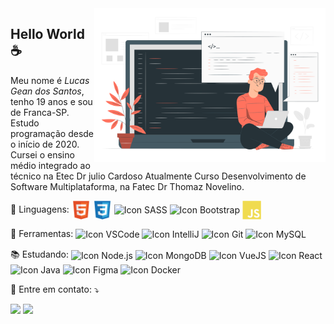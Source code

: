 <img src="https://raw.githubusercontent.com/LucasTKP/LucasTKP/main/image.svg" min-width="370px" max-width="370px" width="370px" align="right" alt="Notebook">

<h2>Hello World ☕</h2>

<p style="font-size:14px" align="left"> 
    Meu nome é <em>Lucas Gean dos Santos</em>, tenho 19 anos e sou de Franca-SP.<br>
    Estudo programação desde o início de 2020.<br>
    Cursei o ensino médio integrado ao técnico na Etec Dr julio Cardoso
    Atualmente Curso Desenvolvimento de Software Multiplataforma, na Fatec Dr Thomaz Novelino.
</p>

<p align="left">🦄 Linguagens:
    <img align="center" alt="Icon HTML" height="30" title="HTML" src="https://raw.githubusercontent.com/devicons/devicon/master/icons/html5/html5-original.svg" />
    <img align="center" alt="Icon CSS" height="30" title="CSS" src="https://raw.githubusercontent.com/devicons/devicon/master/icons/css3/css3-original.svg" />
    <img align="center" alt="Icon SASS" height="30" title="Sass" src="https://cdn.jsdelivr.net/gh/devicons/devicon/icons/sass/sass-original.svg" />
    <img align="center" alt="Icon Bootstrap" height="30" title="Tailwind" src="https://firebasestorage.googleapis.com/v0/b/aredev-418e3.appspot.com/o/images%20to%20readme%2Fnwt9ncojkvwmjfkaada8upafvpnu.png?alt=media&token=6f3eba67-4034-455e-9282-a595b5846a1a" />
    <img align="center" alt="Icon Javascript" height="30" title="Javascript" src="https://raw.githubusercontent.com/devicons/devicon/master/icons/javascript/javascript-plain.svg" />
</p>

<p align="left">💼 Ferramentas:
    <img align="center" alt="Icon VSCode" height="30" title="Visual Studio Code" src="https://cdn.jsdelivr.net/gh/devicons/devicon/icons/vscode/vscode-original.svg" />
    <img align="center" alt="Icon IntelliJ" height="30" title="IntelliJ" src="https://cdn.jsdelivr.net/gh/devicons/devicon/icons/intellij/intellij-original.svg" />
    <img align="center" alt="Icon Git" height="30" title="Git" src="https://cdn.jsdelivr.net/gh/devicons/devicon/icons/git/git-original.svg" />
    <img align="center" alt="Icon MySQL" height="45" title="MySQL" src="https://cdn.jsdelivr.net/gh/devicons/devicon/icons/mysql/mysql-original-wordmark.svg" />
</p>

<p align="left">📚 Estudando:
    <img align="center" alt="Icon Node.js" height="30" title="Node.js" src="https://cdn.jsdelivr.net/gh/devicons/devicon/icons/nodejs/nodejs-original.svg" />
    <img align="center" alt="Icon MongoDB" height="30" title="MongoDB" src="https://cdn.jsdelivr.net/gh/devicons/devicon/icons/mongodb/mongodb-original.svg" />
    <img align="center" alt="Icon VueJS" height="30" title="VueJS" src="https://cdn.jsdelivr.net/gh/devicons/devicon/icons/vuejs/vuejs-original.svg" />
    <img align="center" alt="Icon React" height="30" title="React" src="https://cdn.jsdelivr.net/gh/devicons/devicon/icons/react/react-original.svg" />
    <img align="center" alt="Icon Java" height="30" title="Java" src="https://cdn.jsdelivr.net/gh/devicons/devicon/icons/java/java-original.svg" />
    <img align="center" alt="Icon Figma" height="30" title="Figma" src="https://cdn.jsdelivr.net/gh/devicons/devicon/icons/figma/figma-original.svg" />
    <img align="center" alt="Icon Docker" height="40" title="Docker" src="https://cdn.jsdelivr.net/gh/devicons/devicon/icons/docker/docker-original.svg" />
</p>

<p align="left">💌 Entre em contato: ⤵️</p>
<p align="left">
    <a href="mailto:lucasgeansantos@gmail.com" target="_blank"><img height="30" src="https://img.shields.io/badge/Gmail-D14836?style=for-the-badge&logo=gmail&logoColor=white" target="_blank"></a>
    <a href="https://wa.me/+5516991614062" target="_blank"><img height="30" src="https://img.shields.io/badge/WhatsApp-25D366?style=for-the-badge&logo=whatsapp&logoColor=white" target="_blank"></a>
</p>
